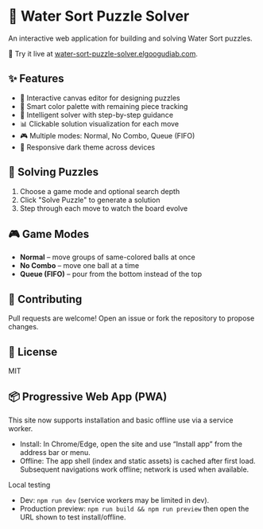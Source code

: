 # 🧪 Water Sort Puzzle Solver

An interactive web application for building and solving Water Sort puzzles.

🚀 Try it live at [water-sort-puzzle-solver.elgoogudiab.com](https://water-sort-puzzle-solver.elgoogudiab.com/).

## ✨ Features

- 🎨 Interactive canvas editor for designing puzzles
- 🎯 Smart color palette with remaining piece tracking
- 🧠 Intelligent solver with step-by-step guidance
- 📊 Clickable solution visualization for each move
- 🎮 Multiple modes: Normal, No Combo, Queue (FIFO)
- 📱 Responsive dark theme across devices

## 🧩 Solving Puzzles
1. Choose a game mode and optional search depth
2. Click "Solve Puzzle" to generate a solution
3. Step through each move to watch the board evolve

## 🎮 Game Modes
- **Normal** – move groups of same-colored balls at once
- **No Combo** – move one ball at a time
- **Queue (FIFO)** – pour from the bottom instead of the top

## 🤝 Contributing
Pull requests are welcome! Open an issue or fork the repository to propose changes.

## 📄 License
MIT

## 📦 Progressive Web App (PWA)

This site now supports installation and basic offline use via a service worker.

- Install: In Chrome/Edge, open the site and use “Install app” from the address bar or menu.
- Offline: The app shell (index and static assets) is cached after first load. Subsequent navigations work offline; network is used when available.

Local testing
- Dev: `npm run dev` (service workers may be limited in dev).
- Production preview: `npm run build && npm run preview` then open the URL shown to test install/offline.
